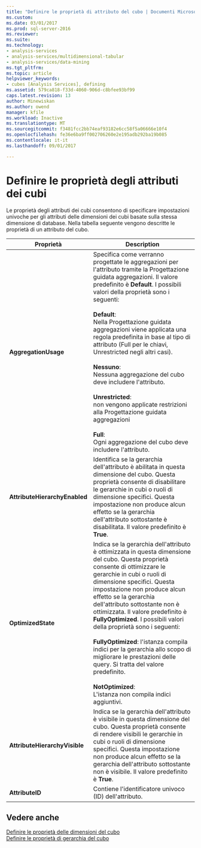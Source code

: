 ```yaml
---
title: "Definire le proprietà di attributo del cubo | Documenti Microsoft"
ms.custom: 
ms.date: 03/01/2017
ms.prod: sql-server-2016
ms.reviewer: 
ms.suite: 
ms.technology:
- analysis-services
- analysis-services/multidimensional-tabular
- analysis-services/data-mining
ms.tgt_pltfrm: 
ms.topic: article
helpviewer_keywords:
- cubes [Analysis Services], defining
ms.assetid: 579ca818-f33d-4060-906d-c8bfee93bf99
caps.latest.revision: 13
author: Minewiskan
ms.author: owend
manager: kfile
ms.workload: Inactive
ms.translationtype: MT
ms.sourcegitcommit: f3481fcc2bb74eaf93182e6cc58f5a06666e10f4
ms.openlocfilehash: fe36e6ba9ff002706260e2e195adb292ba19b085
ms.contentlocale: it-it
ms.lasthandoff: 09/01/2017

---
```

# <a name="define-cube-attribute-properties"></a>Definire le proprietà degli attributi dei cubi
  Le proprietà degli attributi dei cubi consentono di specificare impostazioni univoche per gli attributi delle dimensioni dei cubi basate sulla stessa dimensione di database. Nella tabella seguente vengono descritte le proprietà di un attributo del cubo.  
  
|Proprietà|Description|  
|--------------|-----------------|  
|**AggregationUsage**|Specifica come verranno progettate le aggregazioni per l'attributo tramite la Progettazione guidata aggregazioni. Il valore predefinito è **Default**. I possibili valori della proprietà sono i seguenti:<br /><br /> **Default**:<br />                    Nella Progettazione guidata aggregazioni viene applicata una regola predefinita in base al tipo di attributo (Full per le chiavi, Unrestricted negli altri casi).<br /><br /> **Nessuno**:<br />                    Nessuna aggregazione del cubo deve includere l'attributo.<br /><br /> **Unrestricted**:<br />                    non vengono applicate restrizioni alla Progettazione guidata aggregazioni<br /><br /> **Full**:<br />                    Ogni aggregazione del cubo deve includere l'attributo.|  
|**AttributeHierarchyEnabled**|Identifica se la gerarchia dell'attributo è abilitata in questa dimensione del cubo. Questa proprietà consente di disabilitare le gerarchie in cubi o ruoli di dimensione specifici. Questa impostazione non produce alcun effetto se la gerarchia dell'attributo sottostante è disabilitata. Il valore predefinito è **True**.|  
|**OptimizedState**|Indica se la gerarchia dell'attributo è ottimizzata in questa dimensione del cubo. Questa proprietà consente di ottimizzare le gerarchie in cubi o ruoli di dimensione specifici. Questa impostazione non produce alcun effetto se la gerarchia dell'attributo sottostante non è ottimizzata. Il valore predefinito è **FullyOptimized**. I possibili valori della proprietà sono i seguenti:<br /><br /> **FullyOptimized**: l'istanza compila indici per la gerarchia allo scopo di migliorare le prestazioni delle query. Si tratta del valore predefinito.<br /><br /> **NotOptimized**:<br />                    L'istanza non compila indici aggiuntivi.|  
|**AttributeHierarchyVisible**|Indica se la gerarchia dell'attributo è visibile in questa dimensione del cubo. Questa proprietà consente di rendere visibili le gerarchie in cubi o ruoli di dimensione specifici. Questa impostazione non produce alcun effetto se la gerarchia dell'attributo sottostante non è visibile. Il valore predefinito è **True**.|  
|**AttributeID**|Contiene l'identificatore univoco (ID) dell'attributo.|  
  
## <a name="see-also"></a>Vedere anche  
 [Definire le proprietà delle dimensioni del cubo](../../analysis-services/multidimensional-models/define-cube-dimension-properties.md)   
 [Definire le proprietà di gerarchia del cubo](../../analysis-services/multidimensional-models/define-cube-hierarchy-properties.md)  
  
  

